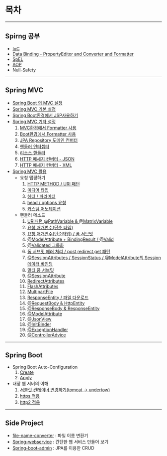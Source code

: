 # 목차
- - -   
## Spirng 공부
- [IoC](https://github.com/rldnddl87/Spring/tree/master/spring-ioc)
- [Data Binding - PropertyEditor and Converter and Formatter](https://github.com/rldnddl87/Spring/tree/master/spring-databinder)
- [SpEL](https://github.com/rldnddl87/Spring/tree/master/spring-el)
- [AOP](https://github.com/rldnddl87/Spring/tree/master/spring-aop)
- [Null-Safety](https://github.com/rldnddl87/Spring/tree/master/spring-null-safety)
- - -  
## Spring MVC
- [Spring Boot 의 MVC 설정](https://github.com/rldnddl87/Spring/tree/master/spring-mvc/mvc1)
- [Spring MVC 기본 설정](https://github.com/rldnddl87/Spring/tree/master/spring-mvc/basicservlet) 
- [Spring Boot환경에서 JSP사용하기](https://github.com/rldnddl87/Spring/tree/master/spring-mvc/demo-jsp)
- [Spring MVC 기타 설정](https://github.com/rldnddl87/Spring/tree/master/spring-mvc/demo-boot-mvc)
	1. [MVC환경에서 Formatter 사용](https://github.com/rldnddl87/Spring/commit/4fb05b1dbae59dfdb6d38b653ca45eec14ff586e#diff-a2d42c4e0ae8b26c60004ee29804b68a)
	2. [Boot환경에서 Formatter 사용](https://github.com/rldnddl87/Spring/commit/a4683017bfd629616e8532378b7561b998f3cd3b#diff-a2d42c4e0ae8b26c60004ee29804b68a)
	3. [JPA Repository 도메인 컨버터](https://github.com/rldnddl87/Spring/commit/8f7802e3e3b1bebe8ff1eba5539610a352888f9c#diff-a2d42c4e0ae8b26c60004ee29804b68a)
	4. [핸들러 인터셉터](https://github.com/rldnddl87/Spring/commit/7f31245afb87f0b5782367c5696a583fe054091f#diff-a2d42c4e0ae8b26c60004ee29804b68a)
	5. [리소스 핸들러](https://github.com/rldnddl87/Spring/commit/560b2498bc9dbb40a518ea4c05701ad5434a9fd4#diff-a2d42c4e0ae8b26c60004ee29804b68a)
	6. [HTTP 메세지 컨버터 - JSON](https://github.com/rldnddl87/Spring/commit/45543f1f629e30a5bdc00b79a2309c18adc25eb1#diff-a2d42c4e0ae8b26c60004ee29804b68a)
	7. [HTTP 메세지 컨버터 - XML](https://github.com/rldnddl87/Spring/commit/fe05d2f20ce6720ca0d0c31b21cc958149161672#diff-a2d42c4e0ae8b26c60004ee29804b68a)
- [Spring MVC 활용](https://github.com/rldnddl87/Spring/tree/master/spring-mvc/demo-web-mvc)
	- 요청 맵핑하기  
		1. [HTTP METHOD / URI 패턴](https://github.com/rldnddl87/Spring/commit/408df5a8c477da210aaf5c3e6eca1e68785f39fb#diff-671cb6602c95d6bf30d96a92cbfdff1f)
		2. [미디어 타입](https://github.com/rldnddl87/Spring/commit/00c4903804fe26746c5cbc90755fd5798081b38f#diff-671cb6602c95d6bf30d96a92cbfdff1f)
		3. [헤더 / 파라미터](https://github.com/rldnddl87/Spring/commit/185cb21fa76d327feca992aa30c43d9b721b220a#diff-671cb6602c95d6bf30d96a92cbfdff1f)
		4. [head / options 요청](https://github.com/rldnddl87/Spring/commit/bb6a41557d3c55ce44210c874d7a612346816db3#diff-671cb6602c95d6bf30d96a92cbfdff1f)
		5. [커스텀 어노테이션](https://github.com/rldnddl87/Spring/commit/220f6e8904f974fb70e2f6a1b90473cce1d07589#diff-671cb6602c95d6bf30d96a92cbfdff1f)
	- 핸들러 메소드  
		1. [URI패턴 @PathVariable & @MatrixVariable](https://github.com/rldnddl87/Spring/commit/81628054b8d53f3148b8452c425351e34b2240ec#diff-671cb6602c95d6bf30d96a92cbfdff1f)
		2. [요청 매개변수(단순 타입)](https://github.com/rldnddl87/Spring/commit/c02bc28cb8c395eaf26b1150dc13ce669f27294c#diff-671cb6602c95d6bf30d96a92cbfdff1f)
		3. [요청 매개변수(단순타입) / 폼 서브밋](https://github.com/rldnddl87/Spring/commit/5880107051689e80f0768272a5fe22ad21df42d3#diff-671cb6602c95d6bf30d96a92cbfdff1f)
		4. [@ModelAttribute + BindingResult / @Valid](https://github.com/rldnddl87/Spring/commit/455e9814812df4d03507f5437280ef7724553981#diff-671cb6602c95d6bf30d96a92cbfdff1f)
		5. [@Validated 그룹화](https://github.com/rldnddl87/Spring/commit/9f785abfcb7c1858b7fcfaf0f2f3359c513c04e2#diff-671cb6602c95d6bf30d96a92cbfdff1f)
		6. [폼 서브밋 에러 처리 / post,redirect,get 패턴](https://github.com/rldnddl87/Spring/commit/739bcea0168e6bdd5eb86f075dd04b98468bab87#diff-671cb6602c95d6bf30d96a92cbfdff1f)
		7. [@SessionAttributes / SessionStatus / @ModelAttribute의 Session 데이터 바인딩](https://github.com/rldnddl87/Spring/commit/b8083f080584a802c326c8d21138f62c111637b5#diff-671cb6602c95d6bf30d96a92cbfdff1f)
		8. [멀티 폼 서브밋](https://github.com/rldnddl87/Spring/commit/5dc20bddd3e8d42d549d17f6dea829ea09f41001#diff-671cb6602c95d6bf30d96a92cbfdff1f)
		9. [@SessionAttribute](https://github.com/rldnddl87/Spring/commit/55bc6561ec8e1a539811299ab5ff079c52ca7094#diff-671cb6602c95d6bf30d96a92cbfdff1f)
		10. [RedirectAttributes](https://github.com/rldnddl87/Spring/commit/a7ae14337246891edabb22245270ea6f4183b921#diff-671cb6602c95d6bf30d96a92cbfdff1f)
		11. [FlashAttributes](https://github.com/rldnddl87/Spring/commit/2d84763f2871222c5f96bef33c57431fc9086ec9#diff-671cb6602c95d6bf30d96a92cbfdff1f)
		12. [MultipartFile](https://github.com/rldnddl87/Spring/commit/3411acd391d0d2254859fcdadf1c9ddadcafbbac#diff-671cb6602c95d6bf30d96a92cbfdff1f)
		13. [ResponseEntity / 파일 다운로드](https://github.com/rldnddl87/Spring/commit/edb58ab56b22fd7e525ccfe3c7ba826c6be8fb3c#diff-671cb6602c95d6bf30d96a92cbfdff1f)
		14. [@RequestBody & HttpEntity](https://github.com/rldnddl87/Spring/commit/fadcb5e65e96ebd326ba1d25b9b66db8587f2047#diff-671cb6602c95d6bf30d96a92cbfdff1f)
		15. [@ResponseBody & ResponseEntity](https://github.com/rldnddl87/Spring/commit/7506f4dfe9c19c9b2c79b59f27c7120e4b9bba01#diff-671cb6602c95d6bf30d96a92cbfdff1f)
		16. [@ModelAttribute](https://github.com/rldnddl87/Spring/commit/869e1cdbe12216fc786c82e55720472b2c368f0e#diff-671cb6602c95d6bf30d96a92cbfdff1f)
		17. [@JsonView](https://github.com/rldnddl87/Spring/commit/52cad6ce019a2c447a5879a1ed9a3cacca3e6a75#diff-671cb6602c95d6bf30d96a92cbfdff1f)
		18. [@InitBinder](https://github.com/rldnddl87/Spring/commit/3a9bbfe550f6227e7ab4919451312ec6b68eea90#diff-671cb6602c95d6bf30d96a92cbfdff1f)
		19. [@ExceptionHandler](https://github.com/rldnddl87/Spring/commit/94bd6a8ebe5c7034f71c07741579f1f75e29edc7#diff-671cb6602c95d6bf30d96a92cbfdff1f)
		20. [@ControllerAdvice](https://github.com/rldnddl87/Spring/commit/9f25779aa7d6d24edc6d9ba9babc0fd3de57bd15#diff-671cb6602c95d6bf30d96a92cbfdff1f)
- - -
## Spring Boot
- Spring Boot Auto-Configuration
	1. [Create](https://github.com/rldnddl87/Spring/commit/16cddbd13bd718edccabbde7f7891e7985ec719c)
	2. [Apply](https://github.com/rldnddl87/Spring/commit/7eafd149dff9d88dbab37ac4a27451ec65a90c81)
- 내장 웹 서버의 이해
	1. [서블릿 컨테이너 변경하기(tomcat -> undertow)](https://github.com/rldnddl87/Spring/commit/73b7130b29bb564583972ab992860be709898bd9)
	2. [https 적용](https://github.com/rldnddl87/Spring/commit/2aa57f9a411e121bc15507cd516c22c0819b5376)
	3. [http2 적용](https://github.com/rldnddl87/Spring/commit/5a8b6d6897be0fa3375835e621d01632ce01739a)

- - -
## Side Project
- [file-name-converter](https://github.com/rldnddl87/Spring/tree/master/file-name-converter) : 파일 이름 변환기
- [Spring-webservice](https://github.com/rldnddl87/Spring/tree/master/spring-webservice) : 간단한 웹 서비스 만들어 보기
- [Spring-boot-admin](https://github.com/rldnddl87/Spring/tree/master/spring-boot-admin) : JPA를 이용한 CRUD